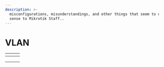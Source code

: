 ```yaml
---
description: >-
  misconfigurations, misunderstandings, and other things that seem to only make
  sense to Mikrotik Staff..
---
```


# VLAN

<table data-view="cards"><thead><tr><th></th><th></th><th></th></tr></thead><tbody><tr><td></td><td></td><td></td></tr><tr><td></td><td></td><td></td></tr><tr><td></td><td></td><td></td></tr></tbody></table>

